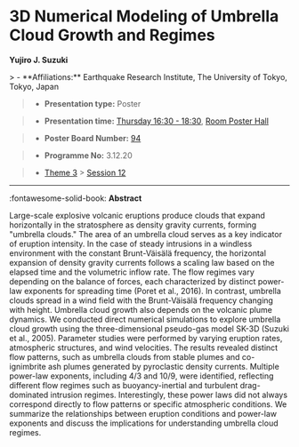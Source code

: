 # 3D Numerical Modeling of Umbrella Cloud Growth and Regimes

**Yujiro J. Suzuki**

<!-- more -->> - **Affiliations:** Earthquake Research Institute, The University of Tokyo, Tokyo, Japan

> - **Presentation type:** Poster

> - **Presentation time:** [Thursday 16:30 - 18:30](../sessions_comparison.md#__tabbed_3_6), [Room Poster Hall](../maps_venue.md#__tabbed_1_1)

> - **Poster Board Number:** [94](../map_poster_boards.md#thursday)

> - **Programme No:** 3.12.20

> - [Theme 3](../theme3.md) > [Session 12](../sessions/session-3-12.md)

--- 

:fontawesome-solid-book: **Abstract**

Large-scale explosive volcanic eruptions produce clouds that expand horizontally in the stratosphere as density gravity currents, forming "umbrella clouds." The area of an umbrella cloud serves as a key indicator of eruption intensity. In the case of steady intrusions in a windless environment with the constant Brunt-Väisälä frequency, the horizontal expansion of density gravity currents follows a scaling law based on the elapsed time and the volumetric inflow rate. The flow regimes vary depending on the balance of forces, each characterized by distinct power-law exponents for spreading time (Poret et al., 2016). In contrast, umbrella clouds spread in a wind field with the Brunt-Väisälä frequency changing with height. Umbrella cloud growth also depends on the volcanic plume dynamics.
We conducted direct numerical simulations to explore umbrella cloud growth using the three-dimensional pseudo-gas model SK-3D (Suzuki et al., 2005). Parameter studies were performed by varying eruption rates, atmospheric structures, and wind velocities. The results revealed distinct flow patterns, such as umbrella clouds from stable plumes and co-ignimbrite ash plumes generated by pyroclastic density currents. Multiple power-law exponents, including 4/3 and 10/9, were identified, reflecting different flow regimes such as buoyancy-inertial and turbulent drag-dominated intrusion regimes. Interestingly, these power laws did not always correspond directly to flow patterns or specific atmospheric conditions. We summarize the relationships between eruption conditions and power-law exponents and discuss the implications for understanding umbrella cloud regimes.


